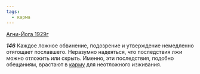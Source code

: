 ```yaml
---
tags:
  - карма
---
```


[Агни-Йога 1929г](https://127.0.0.1:4002/agni/1929)

___146___
Каждое ложное обвинение, подозрение и утверждение немедленно отягощает пославшего. Неразумно надеяться, что последствия лжи можно отложить или скрыть. Именно, эти последствия, подобно обещаниям, врастают в [карму](../../../tags/#карма) для неотложного изживания.